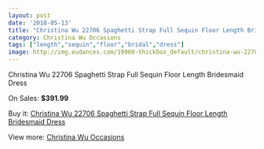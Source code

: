 ```yaml
---
layout: post
date: '2018-05-13'
title: "Christina Wu 22706 Spaghetti Strap Full Sequin Floor Length Bridesmaid Dress"
category: Christina Wu Occasions
tags: ["length","sequin","floor","bridal","dress"]
image: http://img.eudances.com/19960-thickbox_default/christina-wu-22706-spaghetti-strap-full-sequin-floor-length-bridesmaid-dress.jpg
---
```

Christina Wu 22706 Spaghetti Strap Full Sequin Floor Length Bridesmaid Dress

On Sales: **$391.99**
<a href="https://www.eudances.com/en/christina-wu-occasions/5968-christina-wu-22706-spaghetti-strap-full-sequin-floor-length-bridesmaid-dress.html"><amp-img layout="responsive" width="600" height="600" src="//img.eudances.com/19960-thickbox_default/christina-wu-22706-spaghetti-strap-full-sequin-floor-length-bridesmaid-dress.jpg" alt="Christina Wu 22706 Spaghetti Strap Full Sequin Floor Length Bridesmaid Dress 0" /></a>
<a href="https://www.eudances.com/en/christina-wu-occasions/5968-christina-wu-22706-spaghetti-strap-full-sequin-floor-length-bridesmaid-dress.html"><amp-img layout="responsive" width="600" height="600" src="//img.eudances.com/19961-thickbox_default/christina-wu-22706-spaghetti-strap-full-sequin-floor-length-bridesmaid-dress.jpg" alt="Christina Wu 22706 Spaghetti Strap Full Sequin Floor Length Bridesmaid Dress 1" /></a>

Buy it: [Christina Wu 22706 Spaghetti Strap Full Sequin Floor Length Bridesmaid Dress](https://www.eudances.com/en/christina-wu-occasions/5968-christina-wu-22706-spaghetti-strap-full-sequin-floor-length-bridesmaid-dress.html "Christina Wu 22706 Spaghetti Strap Full Sequin Floor Length Bridesmaid Dress")

View more: [Christina Wu Occasions](https://www.eudances.com/en/59-christina-wu-occasions "Christina Wu Occasions")
